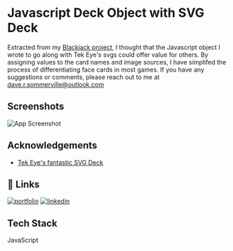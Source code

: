 
# Javascript Deck Object with SVG Deck

Extracted from my [Blackjack project](https://dave-sommerville.github.io/blackjack/), I thought that the Javascript object I wrote to go along with Tek Eye's svgs could offer value for others. By assigning values to the card names and image sources, I have simplifed the process of differentiating face cards in most games. If you have any suggestions or comments, please reach out to me at dave.r.sommerville@outlook.com

## Screenshots

![App Screenshot](https://via.placeholder.com/468x300?text=App+Screenshot+Here)


## Acknowledgements

 - [Tek Eye's fantastic SVG Deck](https://www.tekeye.uk/playing_cards/svg-playing-cards)


## 🔗 Links
[![portfolio](https://img.shields.io/badge/my_portfolio-000?style=for-the-badge&logo=ko-fi&logoColor=white)](https://ds-code.ca/)
[![linkedin](https://img.shields.io/badge/linkedin-0A66C2?style=for-the-badge&logo=linkedin&logoColor=white)](www.linkedin.com/in/dave-sommerville-2abb50326)


## Tech Stack

JavaScript

